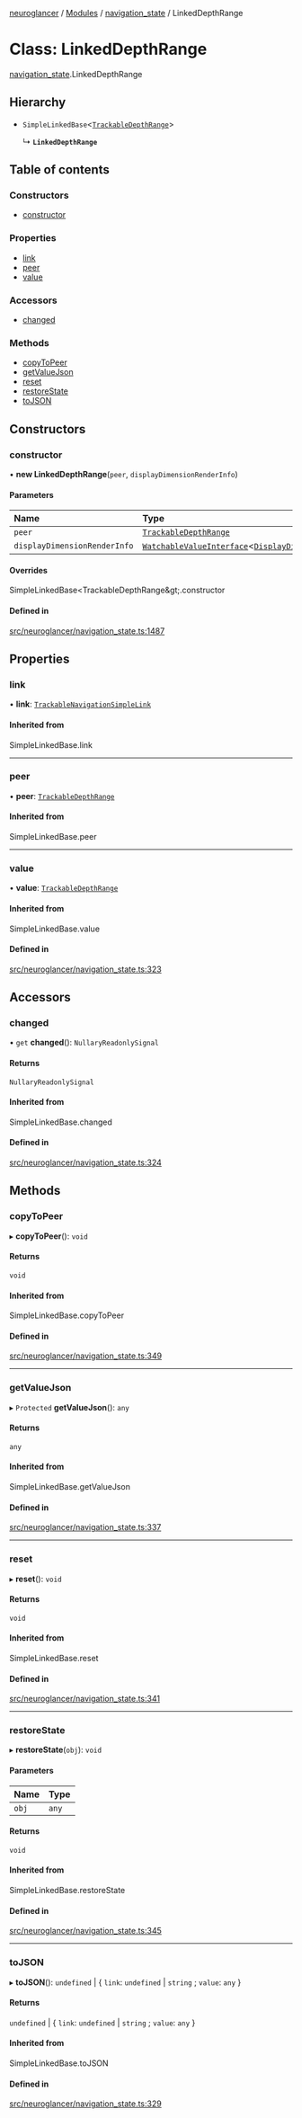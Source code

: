 [neuroglancer](../README.md) / [Modules](../modules.md) / [navigation\_state](../modules/navigation_state.md) / LinkedDepthRange

# Class: LinkedDepthRange

[navigation_state](../modules/navigation_state.md).LinkedDepthRange

## Hierarchy

- `SimpleLinkedBase`<[`TrackableDepthRange`](navigation_state.TrackableDepthRange.md)\>

  ↳ **`LinkedDepthRange`**

## Table of contents

### Constructors

- [constructor](navigation_state.LinkedDepthRange.md#constructor)

### Properties

- [link](navigation_state.LinkedDepthRange.md#link)
- [peer](navigation_state.LinkedDepthRange.md#peer)
- [value](navigation_state.LinkedDepthRange.md#value)

### Accessors

- [changed](navigation_state.LinkedDepthRange.md#changed)

### Methods

- [copyToPeer](navigation_state.LinkedDepthRange.md#copytopeer)
- [getValueJson](navigation_state.LinkedDepthRange.md#getvaluejson)
- [reset](navigation_state.LinkedDepthRange.md#reset)
- [restoreState](navigation_state.LinkedDepthRange.md#restorestate)
- [toJSON](navigation_state.LinkedDepthRange.md#tojson)

## Constructors

### constructor

• **new LinkedDepthRange**(`peer`, `displayDimensionRenderInfo`)

#### Parameters

| Name | Type |
| :------ | :------ |
| `peer` | [`TrackableDepthRange`](navigation_state.TrackableDepthRange.md) |
| `displayDimensionRenderInfo` | [`WatchableValueInterface`](../interfaces/trackable_value.WatchableValueInterface.md)<[`DisplayDimensionRenderInfo`](../interfaces/navigation_state.DisplayDimensionRenderInfo.md)\> |

#### Overrides

SimpleLinkedBase&lt;TrackableDepthRange\&gt;.constructor

#### Defined in

[src/neuroglancer/navigation_state.ts:1487](https://github.com/ActiveBrainAtlas2/neuroglancer/blob/8fef58ad/src/neuroglancer/navigation_state.ts#L1487)

## Properties

### link

• **link**: [`TrackableNavigationSimpleLink`](navigation_state.TrackableNavigationSimpleLink.md)

#### Inherited from

SimpleLinkedBase.link

___

### peer

• **peer**: [`TrackableDepthRange`](navigation_state.TrackableDepthRange.md)

#### Inherited from

SimpleLinkedBase.peer

___

### value

• **value**: [`TrackableDepthRange`](navigation_state.TrackableDepthRange.md)

#### Inherited from

SimpleLinkedBase.value

#### Defined in

[src/neuroglancer/navigation_state.ts:323](https://github.com/ActiveBrainAtlas2/neuroglancer/blob/8fef58ad/src/neuroglancer/navigation_state.ts#L323)

## Accessors

### changed

• `get` **changed**(): `NullaryReadonlySignal`

#### Returns

`NullaryReadonlySignal`

#### Inherited from

SimpleLinkedBase.changed

#### Defined in

[src/neuroglancer/navigation_state.ts:324](https://github.com/ActiveBrainAtlas2/neuroglancer/blob/8fef58ad/src/neuroglancer/navigation_state.ts#L324)

## Methods

### copyToPeer

▸ **copyToPeer**(): `void`

#### Returns

`void`

#### Inherited from

SimpleLinkedBase.copyToPeer

#### Defined in

[src/neuroglancer/navigation_state.ts:349](https://github.com/ActiveBrainAtlas2/neuroglancer/blob/8fef58ad/src/neuroglancer/navigation_state.ts#L349)

___

### getValueJson

▸ `Protected` **getValueJson**(): `any`

#### Returns

`any`

#### Inherited from

SimpleLinkedBase.getValueJson

#### Defined in

[src/neuroglancer/navigation_state.ts:337](https://github.com/ActiveBrainAtlas2/neuroglancer/blob/8fef58ad/src/neuroglancer/navigation_state.ts#L337)

___

### reset

▸ **reset**(): `void`

#### Returns

`void`

#### Inherited from

SimpleLinkedBase.reset

#### Defined in

[src/neuroglancer/navigation_state.ts:341](https://github.com/ActiveBrainAtlas2/neuroglancer/blob/8fef58ad/src/neuroglancer/navigation_state.ts#L341)

___

### restoreState

▸ **restoreState**(`obj`): `void`

#### Parameters

| Name | Type |
| :------ | :------ |
| `obj` | `any` |

#### Returns

`void`

#### Inherited from

SimpleLinkedBase.restoreState

#### Defined in

[src/neuroglancer/navigation_state.ts:345](https://github.com/ActiveBrainAtlas2/neuroglancer/blob/8fef58ad/src/neuroglancer/navigation_state.ts#L345)

___

### toJSON

▸ **toJSON**(): `undefined` \| { `link`: `undefined` \| `string` ; `value`: `any`  }

#### Returns

`undefined` \| { `link`: `undefined` \| `string` ; `value`: `any`  }

#### Inherited from

SimpleLinkedBase.toJSON

#### Defined in

[src/neuroglancer/navigation_state.ts:329](https://github.com/ActiveBrainAtlas2/neuroglancer/blob/8fef58ad/src/neuroglancer/navigation_state.ts#L329)

